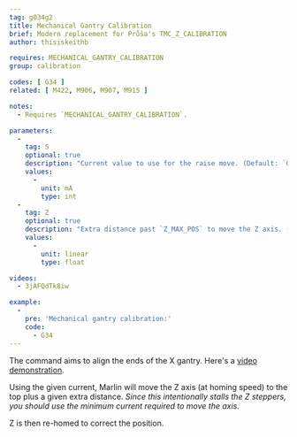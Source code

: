 ```yaml
---
tag: g034g2
title: Mechanical Gantry Calibration
brief: Modern replacement for Průša's TMC_Z_CALIBRATION
author: thisiskeithb

requires: MECHANICAL_GANTRY_CALIBRATION
group: calibration

codes: [ G34 ]
related: [ M422, M906, M907, M915 ]

notes:
  - Requires `MECHANICAL_GANTRY_CALIBRATION`.

parameters:
  -
    tag: S
    optional: true
    description: "Current value to use for the raise move. (Default: `GANTRY_CALIBRATION_CURRENT`)"
    values:
      -
        unit: mA
        type: int
  -
    tag: Z
    optional: true
    description: "Extra distance past `Z_MAX_POS` to move the Z axis. (Default: `GANTRY_CALIBRATION_EXTRA_HEIGHT`)"
    values:
      -
        unit: linear
        type: float

videos:
  - 3jAFQdTk8iw

example:
  -
    pre: 'Mechanical gantry calibration:'
    code:
      - G34
---
```


The command aims to align the ends of the X gantry. Here's a [video demonstration](//www.youtube.com/watch?v=3jAFQdTk8iw&t=684s).

Using the given current, Marlin will move the Z axis (at homing speed) to the top plus a given extra distance. _Since this intentionally stalls the Z steppers, you should use the minimum current required to move the axis._

Z is then re-homed to correct the position.
